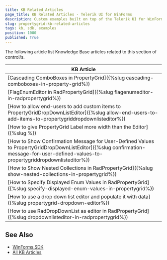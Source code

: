 ```yaml
---
title: KB Related Articles
page_title: KB Related Articles - Telerik UI for WinForms
description: Custom examples built on top of the Telerik UI for WinForms control.
slug: propertygrid-kb-related-articles
tags: kb, sdk, examples
position: 1000
published: True
---
```

The following article list Knowledge Base articles related to this section of control/s.
<!--KB Articles Table-->

|KB Article|
|----|
|[Cascading ComboBoxes in PropertyGrid]({%slug cascading-comboboxes-in-property-grid%})|
|[FlagEnumEditor in RadPropertyGrid]({%slug flagenumeditor-in-radpropertygrid%})|
|[How to allow end-users to add custom items to PropertyGridDropDownListEditor]({%slug allow-end-users-to-add-items-to-propertygriddropdownlisteditor%})|
|[How to give PropertyGrid Label more width than the Editor]({%slug %})|
|[How to Show Confirmation Message for User-Defined Values to PropertyGridDropDownListEditor]({%slug confirmation-message-for-user-defined-values-to-propertygriddropdownlisteditor%})|
|[How to Show Nested Collections in RadPropertyGrid]({%slug show-nested-collections-in-propertygrid%})|
|[How to Specify Displayed Enum Values in RadPropertyGrid]({%slug specify-displayed-enum-values-in-propertygrid%})|
|[How to use a drop down list editor and populate it with data]({%slug propertygrid-dropdown-editor%})|
|[How to use RadDropDownList as editor in RadPropertyGrid]({%slug dropdownlisteditor-in-radpropertygrid%})|

## See Also

* [WinForms SDK](https://github.com/telerik/winforms-sdk)
* [All KB Articles](https://docs.telerik.com/devtools/winforms/knowledge-base)
